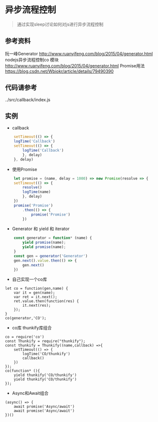 # 异步流程控制
> 通过实现sleep讨论如何对js进行异步流程控制

## 参考资料
阮一峰Generator http://www.ruanyifeng.com/blog/2015/04/generator.html
nodejs异步流程控制co 模块 http://www.ruanyifeng.com/blog/2015/04/generator.html
Promise用法 https://blog.csdn.net/Wbiokr/article/details/79490390

## 代码请参考
../src/callback/index.js

## 实例
- callback
```js
    setTimeout(() => {
    logTime('Callback')
    setTimeout(() => {
        logTime('Callback')
        }, delay)
    }, delay)
```

- 使用Promise
```js
    let promise = (name, delay = 1000) => new Promise(resolve => {
    setTimeout(() => {
        resolve()
        logTime(name)
        }, delay)
    })
    promise('Promise')
        .then(() => {
            promise('Promise')
        })
```
- Generator 和 yield 和 iterator
```js
    const generator = function* (name) {
        yield promise(name);
        yield promise(name);
    }
    const gen = generator('Generator')
    gen.next().value.then(() => {
        gen.next()
    })
```

- 自己实现一个co库
```JS
let co = function(gen,name) {
    var it = gen(name);
    var ret = it.next();
    ret.value.then(function(res) {
        it.next(res);
    });
}
co(generator,'CO');
```

- co库 thunkify库组合
```JS
co = require('co')
const Thunkify = require("thunkify");
const thunkify = Thunkify((name,callback) =>{
    setTimeout(() => {
        logTime('CO/thunkify')
        callback()
    })
});
co(function* (){
    yield thunkify('CO/thunkify')
    yield thunkify('CO/thunkify')
});
```

- Async和Await组合
```JS
(async() => {
    await promise('Async/await')
    await promise('Async/await')
})()
```